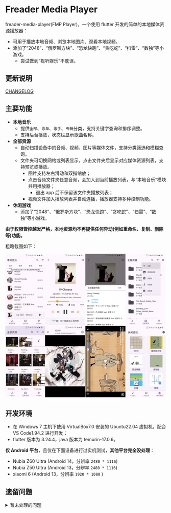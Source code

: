 # Freader Media Player

freader-media-player(FMP Player)，一个使用 flutter 开发的简单的本地媒体资源播放器：

- 可用于播放本地音频、浏览本地图片、观看本地视频。
- 添加了“2048”、“俄罗斯方块”、“恐龙快跑”、“贪吃蛇”、“扫雷”、“数独”等小游戏。
  - 尝试做到“视听娱乐”不耽误。

## 更新说明

[CHANGELOG](CHANGELOG.md)

## 主要功能

- **本地音乐**
  - 提供`全部`、`歌单`、`歌手`、`专辑`分类，支持关键字查询和排序调整。
  - 支持后台播放，状态栏显示歌曲名称。
- **全部资源**
  - 自动扫描设备中的音频、视频、图片等媒体文件，支持分类筛选和模糊查询。
  - 文件夹可切换网格或列表显示，点击文件夹后显示对应媒体资源列表，支持预览或播放。
    - 图片支持左右滑动和双指缩放；
    - 点击音频文件夹任意音频，会加入到当前播放列表，与“本地音乐”模块共用播放器；
      - 退出 app 后不保留该文件夹播放列表；
    - 视频文件加入播放列表并自动连播，播放器支持多种控制功能。
- **休闲游戏**
  - 添加了“2048”、“俄罗斯方块”、“恐龙快跑”、“贪吃蛇”、“扫雷”、“数独”等小游戏。

**由于权限管控越发严格，本地资源均不再提供任何异动(例如重命名、复制、删除等)功能。**

粗略截图如下：

![screenshot_fmp](_screenshots/screenshot_fmp.jpg)

## 开发环境

- 在 Windows 7 主机下使用 VirtualBox7.0 安装的 Ubuntu22.04 虚拟机，配合 VS Code1.94.2 进行开发；
- flutter 版本为 3.24.4，java 版本为 temurin-17.0.6。

**仅 Android 平台**，且仅在下面设备进行过实机测试，**其他平台完全没处理**：

- Nubia Z60 Ultra (Android 14，分辨率 `2480 * 1116`)
- Nubia Z50 Ultra (Android 13，分辨率 `2480 * 1116`)
- xiaomi 6 (Android 13，分辨率 `1920 * 1080` )

## 遗留问题

<details><summary>暂未处理的问题</summary>

### **2024-02-19**

- 使用的组件相关
  1. on_audio_query: ^2.9.0
     - 从 2.7.0 版本开始使用，插件的修改歌单名称 `renamePlaylist()` 方法报错，堆栈溢出，暂时无解
     - `queryPlaylists()` 中的音频 id 与原始音频 id 不一致，无法直接获取原始音频的图片等信息
       - 目前是通过音频名称查询得到该音频原始信息，再使用其图片。
     - `queryWithFilters()` 接口 查询 playlist 的时候有 bug，没有 `numOfSongs` 属性。所以转为 PlaylistModel 会报错。
       - 目前是转为 map，取得`_id`属性，再使用 queryAudiosFrom 从 playlist 中查询拥有的音频数量，再手动构建`num_of_songs`属性，然后再转为 PlaylistModel 类型。
  2. photo_manager: ^3.0.0-dev.5
     - 在配合[photo_view](https://pub.dev/packages/photo_view)使用时，`PhotoViewGallery.builder()`的`PhotoViewGalleryPageOptions()`的 `imageProvider`属性需要是`ImageProvider`类型，但 photo_manager 取得的文件资源 AssetEntity 的 file 属性是一个 `Future<File?>`。
     - 在使用`PhotoManager.getAssetPathList()`条件查询时，如果`filterOption`参数直接使用它的高级查询 AdvancedCustomFilter/CustomFilter ，那么同时设定`type`参数不会生效。
  3. photo_manager 和 flick_video_player/video_player
     - 如果视频是 Windows7 系统自动的那个范例视频`野生生物.wmv`(Wildlife.wmv)，不仅无法生成缩略图，也无法播放。
       - photo_manager 能识别出来是个视频，但是无法解析任何相关信息
       - video_player 无法识别，所以不能播放。
       - 但是，这两个插件会报一大堆错误，然后你无法处理
  4. 我是最近才知道 flutter_riverpod，所以和 provider 同时存在了两个状态管理组件，推荐统一为前者，但先就这样。
- 能力水平相关：
  1. 本地音乐中`音频列表`长按后显示`加入歌单`、`查看信息`等按钮，但其实长按后每次点击都重新渲染了列表组件。
  2. 理论上“本地音乐”在每一首歌播放前都会记录当前的歌单和音乐，但是首次或者前几次使用此 app 时，无法正确记录该值。多几次就正常了。
     - 因为不是很影响使用，虽然不明白为什么，也没有去处理。
  3. 在手机升级到 Android14 后，`flutter run -v`启动卡在 Waiting for VM Service port to be available...，就无法热加载或其他操作，原因不明。
- 以及其他使用 flutter 经验不足或能力不足的各种问题。

</details>
